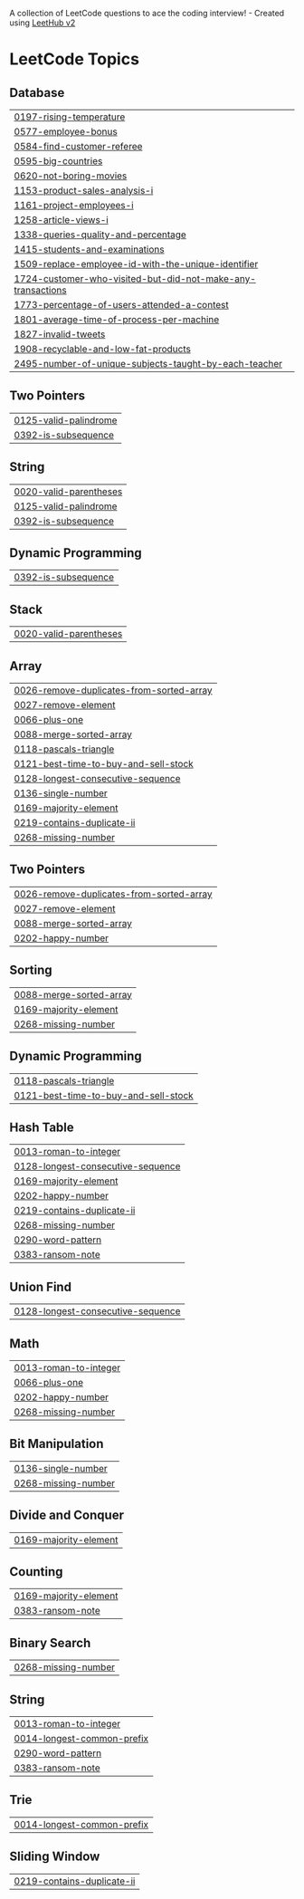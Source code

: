 A collection of LeetCode questions to ace the coding interview! - Created using [LeetHub v2](https://github.com/arunbhardwaj/LeetHub-2.0)
<!---LeetCode Topics Start-->
# LeetCode Topics
## Database
|  |
| ------- |
| [0197-rising-temperature](https://github.com/alekhya-nandala/Leetcode/tree/master/0197-rising-temperature) |
| [0577-employee-bonus](https://github.com/alekhya-nandala/Leetcode/tree/master/0577-employee-bonus) |
| [0584-find-customer-referee](https://github.com/alekhya-nandala/Leetcode/tree/master/0584-find-customer-referee) |
| [0595-big-countries](https://github.com/alekhya-nandala/Leetcode/tree/master/0595-big-countries) |
| [0620-not-boring-movies](https://github.com/alekhya-nandala/Leetcode/tree/master/0620-not-boring-movies) |
| [1153-product-sales-analysis-i](https://github.com/alekhya-nandala/Leetcode/tree/master/1153-product-sales-analysis-i) |
| [1161-project-employees-i](https://github.com/alekhya-nandala/Leetcode/tree/master/1161-project-employees-i) |
| [1258-article-views-i](https://github.com/alekhya-nandala/Leetcode/tree/master/1258-article-views-i) |
| [1338-queries-quality-and-percentage](https://github.com/alekhya-nandala/Leetcode/tree/master/1338-queries-quality-and-percentage) |
| [1415-students-and-examinations](https://github.com/alekhya-nandala/Leetcode/tree/master/1415-students-and-examinations) |
| [1509-replace-employee-id-with-the-unique-identifier](https://github.com/alekhya-nandala/Leetcode/tree/master/1509-replace-employee-id-with-the-unique-identifier) |
| [1724-customer-who-visited-but-did-not-make-any-transactions](https://github.com/alekhya-nandala/Leetcode/tree/master/1724-customer-who-visited-but-did-not-make-any-transactions) |
| [1773-percentage-of-users-attended-a-contest](https://github.com/alekhya-nandala/Leetcode/tree/master/1773-percentage-of-users-attended-a-contest) |
| [1801-average-time-of-process-per-machine](https://github.com/alekhya-nandala/Leetcode/tree/master/1801-average-time-of-process-per-machine) |
| [1827-invalid-tweets](https://github.com/alekhya-nandala/Leetcode/tree/master/1827-invalid-tweets) |
| [1908-recyclable-and-low-fat-products](https://github.com/alekhya-nandala/Leetcode/tree/master/1908-recyclable-and-low-fat-products) |
| [2495-number-of-unique-subjects-taught-by-each-teacher](https://github.com/alekhya-nandala/Leetcode/tree/master/2495-number-of-unique-subjects-taught-by-each-teacher) |
## Two Pointers
|  |
| ------- |
| [0125-valid-palindrome](https://github.com/alekhya-nandala/Leetcode/tree/master/0125-valid-palindrome) |
| [0392-is-subsequence](https://github.com/alekhya-nandala/Leetcode/tree/master/0392-is-subsequence) |
## String
|  |
| ------- |
| [0020-valid-parentheses](https://github.com/alekhya-nandala/Leetcode/tree/master/0020-valid-parentheses) |
| [0125-valid-palindrome](https://github.com/alekhya-nandala/Leetcode/tree/master/0125-valid-palindrome) |
| [0392-is-subsequence](https://github.com/alekhya-nandala/Leetcode/tree/master/0392-is-subsequence) |
## Dynamic Programming
|  |
| ------- |
| [0392-is-subsequence](https://github.com/alekhya-nandala/Leetcode/tree/master/0392-is-subsequence) |
## Stack
|  |
| ------- |
| [0020-valid-parentheses](https://github.com/alekhya-nandala/Leetcode/tree/master/0020-valid-parentheses) |
<!---LeetCode Topics End-->

## Array
|  |
| ------- |
| [0026-remove-duplicates-from-sorted-array](https://github.com/alekhya-nandala/Leetcode/tree/master/0026-remove-duplicates-from-sorted-array) |
| [0027-remove-element](https://github.com/alekhya-nandala/Leetcode/tree/master/0027-remove-element) |
| [0066-plus-one](https://github.com/alekhya-nandala/Leetcode/tree/master/0066-plus-one) |
| [0088-merge-sorted-array](https://github.com/alekhya-nandala/Leetcode/tree/master/0088-merge-sorted-array) |
| [0118-pascals-triangle](https://github.com/alekhya-nandala/Leetcode/tree/master/0118-pascals-triangle) |
| [0121-best-time-to-buy-and-sell-stock](https://github.com/alekhya-nandala/Leetcode/tree/master/0121-best-time-to-buy-and-sell-stock) |
| [0128-longest-consecutive-sequence](https://github.com/alekhya-nandala/Leetcode/tree/master/0128-longest-consecutive-sequence) |
| [0136-single-number](https://github.com/alekhya-nandala/Leetcode/tree/master/0136-single-number) |
| [0169-majority-element](https://github.com/alekhya-nandala/Leetcode/tree/master/0169-majority-element) |
| [0219-contains-duplicate-ii](https://github.com/alekhya-nandala/Leetcode/tree/master/0219-contains-duplicate-ii) |
| [0268-missing-number](https://github.com/alekhya-nandala/Leetcode/tree/master/0268-missing-number) |
## Two Pointers
|  |
| ------- |
| [0026-remove-duplicates-from-sorted-array](https://github.com/alekhya-nandala/Leetcode/tree/master/0026-remove-duplicates-from-sorted-array) |
| [0027-remove-element](https://github.com/alekhya-nandala/Leetcode/tree/master/0027-remove-element) |
| [0088-merge-sorted-array](https://github.com/alekhya-nandala/Leetcode/tree/master/0088-merge-sorted-array) |
| [0202-happy-number](https://github.com/alekhya-nandala/Leetcode/tree/master/0202-happy-number) |
## Sorting
|  |
| ------- |
| [0088-merge-sorted-array](https://github.com/alekhya-nandala/Leetcode/tree/master/0088-merge-sorted-array) |
| [0169-majority-element](https://github.com/alekhya-nandala/Leetcode/tree/master/0169-majority-element) |
| [0268-missing-number](https://github.com/alekhya-nandala/Leetcode/tree/master/0268-missing-number) |
## Dynamic Programming
|  |
| ------- |
| [0118-pascals-triangle](https://github.com/alekhya-nandala/Leetcode/tree/master/0118-pascals-triangle) |
| [0121-best-time-to-buy-and-sell-stock](https://github.com/alekhya-nandala/Leetcode/tree/master/0121-best-time-to-buy-and-sell-stock) |
## Hash Table
|  |
| ------- |
| [0013-roman-to-integer](https://github.com/alekhya-nandala/Leetcode/tree/master/0013-roman-to-integer) |
| [0128-longest-consecutive-sequence](https://github.com/alekhya-nandala/Leetcode/tree/master/0128-longest-consecutive-sequence) |
| [0169-majority-element](https://github.com/alekhya-nandala/Leetcode/tree/master/0169-majority-element) |
| [0202-happy-number](https://github.com/alekhya-nandala/Leetcode/tree/master/0202-happy-number) |
| [0219-contains-duplicate-ii](https://github.com/alekhya-nandala/Leetcode/tree/master/0219-contains-duplicate-ii) |
| [0268-missing-number](https://github.com/alekhya-nandala/Leetcode/tree/master/0268-missing-number) |
| [0290-word-pattern](https://github.com/alekhya-nandala/Leetcode/tree/master/0290-word-pattern) |
| [0383-ransom-note](https://github.com/alekhya-nandala/Leetcode/tree/master/0383-ransom-note) |
## Union Find
|  |
| ------- |
| [0128-longest-consecutive-sequence](https://github.com/alekhya-nandala/Leetcode/tree/master/0128-longest-consecutive-sequence) |
## Math
|  |
| ------- |
| [0013-roman-to-integer](https://github.com/alekhya-nandala/Leetcode/tree/master/0013-roman-to-integer) |
| [0066-plus-one](https://github.com/alekhya-nandala/Leetcode/tree/master/0066-plus-one) |
| [0202-happy-number](https://github.com/alekhya-nandala/Leetcode/tree/master/0202-happy-number) |
| [0268-missing-number](https://github.com/alekhya-nandala/Leetcode/tree/master/0268-missing-number) |
## Bit Manipulation
|  |
| ------- |
| [0136-single-number](https://github.com/alekhya-nandala/Leetcode/tree/master/0136-single-number) |
| [0268-missing-number](https://github.com/alekhya-nandala/Leetcode/tree/master/0268-missing-number) |
## Divide and Conquer
|  |
| ------- |
| [0169-majority-element](https://github.com/alekhya-nandala/Leetcode/tree/master/0169-majority-element) |
## Counting
|  |
| ------- |
| [0169-majority-element](https://github.com/alekhya-nandala/Leetcode/tree/master/0169-majority-element) |
| [0383-ransom-note](https://github.com/alekhya-nandala/Leetcode/tree/master/0383-ransom-note) |
## Binary Search
|  |
| ------- |
| [0268-missing-number](https://github.com/alekhya-nandala/Leetcode/tree/master/0268-missing-number) |
## String
|  |
| ------- |
| [0013-roman-to-integer](https://github.com/alekhya-nandala/Leetcode/tree/master/0013-roman-to-integer) |
| [0014-longest-common-prefix](https://github.com/alekhya-nandala/Leetcode/tree/master/0014-longest-common-prefix) |
| [0290-word-pattern](https://github.com/alekhya-nandala/Leetcode/tree/master/0290-word-pattern) |
| [0383-ransom-note](https://github.com/alekhya-nandala/Leetcode/tree/master/0383-ransom-note) |
## Trie
|  |
| ------- |
| [0014-longest-common-prefix](https://github.com/alekhya-nandala/Leetcode/tree/master/0014-longest-common-prefix) |
## Sliding Window
|  |
| ------- |
| [0219-contains-duplicate-ii](https://github.com/alekhya-nandala/Leetcode/tree/master/0219-contains-duplicate-ii) |

